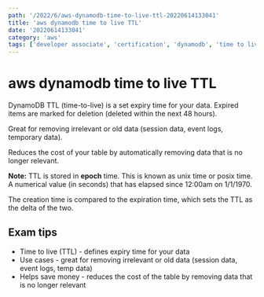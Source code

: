 ```yaml
---
path: '/2022/6/aws-dynamodb-time-to-live-ttl-20220614133041'
title: 'aws dynamodb time to live TTL'
date: '20220614133041'
category: 'aws'
tags: ['developer associate', 'certification', 'dynamodb', 'time to live']
---
```


# aws dynamodb time to live TTL
DynamoDB TTL (time-to-live) is a set expiry time for your data. Expired items are
marked for deletion (deleted within the next 48 hours).

Great for removing irrelevant or old data (session data, event logs, temporary data).

Reduces the cost of your table by automatically removing data that is no longer
relevant.

**Note:** TTL is stored in **epoch** time. This is known as unix time or posix time.
A numerical value (in seconds) that has elapsed since 12:00am on 1/1/1970.

The creation time is compared to the expiration time, which sets the TTL as the
delta of the two.

## Exam tips
* Time to live (TTL) - defines expiry time for your data
* Use cases - great for removing irrelevant or old data (session data, event logs, temp data)
* Helps save money - reduces the cost of the table by removing data that is no longer
relevant


